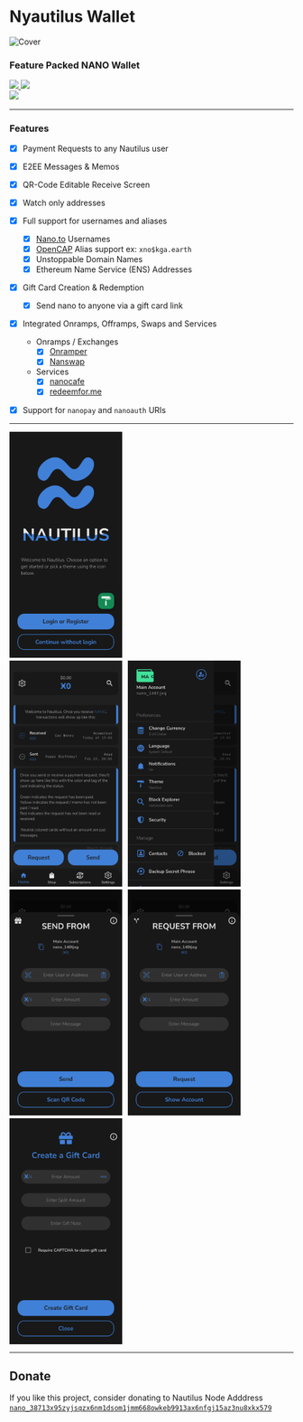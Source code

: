 # Nyautilus Wallet

![Cover](/assets/banner.png)

### Feature Packed NANO Wallet

<a href="https://nautilus.io/promo">
   <img src="https://imagedelivery.net/uA65-M4gr037oB0C4RNdvw/c6fef9c3-dc48-4973-8303-c4d35e655d00/public" width="200">
   <img src="https://imagedelivery.net/uA65-M4gr037oB0C4RNdvw/6c37de35-3ef8-4dd1-ba97-62d5b57fea00/public" width="200">
   <br/>
   <img src="https://imagedelivery.net/uA65-M4gr037oB0C4RNdvw/9c7fac39-90e5-47e7-48f5-ef6b40e81900/public" width="200">
</a>

---

### Features

- [x] Payment Requests to any Nautilus user
- [x] E2EE Messages & Memos
- [x] QR-Code Editable Receive Screen
- [x] Watch only addresses
- [x] Full support for usernames and aliases
  - [x] [Nano.to](https://nano.to) Usernames
  - [x] [OpenCAP](https://github.com/opencap/protocol) Alias support ex: `xno$kga.earth`
  - [x] Unstoppable Domain Names
  - [x] Ethereum Name Service (ENS) Addresses
- [x] Gift Card Creation & Redemption
  - [x] Send nano to anyone via a gift card link
- [x] Integrated Onramps, Offramps, Swaps and Services
  - Onramps / Exchanges
    - [x] [Onramper](https://onramper.com)
    - [x] [Nanswap](https://nanswap.com)
  - Services
    - [x] [nanocafe](https://nanocafe.cc)
    - [x] [redeemfor.me](https://redeemfor.me)
- [x] Support for `nanopay` and `nanoauth` URIs


___

<div style="display: flex; flex-direction: column; gap: 5px;">
   <div style="display: flex; flex-direction: row; gap: 10px;">
      <img src="/screenshots/android/1080-2116/welcome_intro_screen.png" width="200">
   </div>
   <div style="display: flex; flex-direction: row; gap: 10px;">
      <img src="/screenshots/android/1080-2116/home_demo_cards_screen.png" width="200">
      <img src="/screenshots/android/1080-2116/settings_drawer_screen.png" width="200">
   </div>
   <div style="display: flex; flex-direction: row; gap: 10px;">
      <img src="/screenshots/android/1080-2116/send_screen.png" width="200">
      <img src="/screenshots/android/1080-2116/receive_screen.png" width="200">
   </div>
   <div style="display: flex; flex-direction: row; gap: 10px;">
      <img src="/screenshots/android/1080-2116/gift_card_screen.png" width="200">
   </div>
</div>

---

## Donate

If you like this project, consider donating to Nautilus Node Adddress
[`nano_38713x95zyjsqzx6nm1dsom1jmm668owkeb9913ax6nfgj15az3nu8xkx579`](https://nano.to/nautilus)
